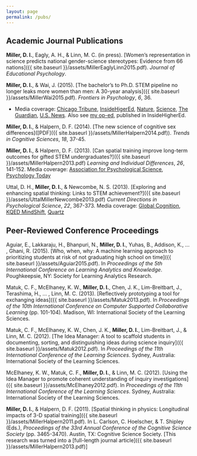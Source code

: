 ```yaml
---
layout: page
permalink: /pubs/
---
```


## Academic Journal Publications

**Miller, D. I.**, Eagly, A. H., & Linn, M. C. (in press). [Women’s representation in science predicts national
gender-science stereotypes: Evidence from 66 nations]({{ site.baseurl }}/assets/MillerEaglyLinn2015.pdf). _Journal of Educational Psychology_.

**Miller, D. I.**, & Wai, J. (2015). [The bachelor’s to Ph.D. STEM pipeline no longer leaks more women than
men: A 30-year analysis]({{ site.baseurl }}/assets/MillerWai2015.pdf). _Frontiers in Psychology_, _6_, 36. 

* Media coverage: [Chicago Tribune](http://www.chicagotribune.com/bluesky/originals/chi-david-miller-northwestern-women-stem-bsi-20150217-story.html), [InsideHigerEd](https://www.insidehighered.com/news/2015/02/18/research-suggests-pipeline-science-talent-may-leak-men-and-women-same-rate), [Nature](http://www.nature.com/news/us-women-progress-to-phd-at-same-rate-as-men-1.16939), [Science](http://sciencecareers.sciencemag.org/career_magazine/previous_issues/articles/2015_02_24/caredit.a1500052), [The Guardian](http://www.theguardian.com/higher-education-network/2015/feb/19/dont-be-fooled-by-the-closing-gender-gap-in-science-phds), [U.S. News](http://www.usnews.com/news/stem-solutions/articles/2015/02/17/report-no-leaky-pipeline-for-women-in-stem). Also see [my op-ed](https://www.insidehighered.com/views/2015/03/03/essay-calls-ending-leaky-pipeline-metaphor-when-discussing-women-science), published in InsideHigherEd.

**Miller, D. I.**, & Halpern, D. F. (2014). [The new science of cognitive sex differences]([PDF]({{ site.baseurl }}/assets/MillerHalpern2014.pdf)). _Trends in Cognitive Sciences_, _18_, 37-45. 

**Miller, D. I.**, & Halpern, D. F. (2013). [Can spatial training improve long-term outcomes for gifted STEM
undergraduates?]({{ site.baseurl }}/assets/MillerHalpern2013.pdf) _Learning and Individual Differences_, _26_, 141-152. Media coverage: [Association for Psychological Science](http://www.psychologicalscience.org/index.php/convention/longitudinal-impacts-of-3-d-spatial-training-among-gifted-stem-undergraduates.html), [Psychology Today](https://www.psychologytoday.com/blog/finding-the-next-einstein/201105/is-spatial-intelligence-essential-innovation-and-can-we)

Uttal, D. H., **Miller, D. I.**, & Newcombe, N. S. (2013). [Exploring and enhancing spatial thinking: Links to
STEM achievement?]({{ site.baseurl }}/assets/UttalMillerNewcombe2013.pdf) _Current Directions in Psychological Science_, _22_, 367-373. Media coverage: [Global Cognition](http://www.globalcognition.org/head-smart/building-spatial-thinking-improves-stem-success/), [KQED MindShift](http://blogs.kqed.org/mindshift/2013/07/why-we-need-to-value-spatial-creativity/), [Quartz](http://qz.com/151131/standardized-tests-discriminate-against-the-next-einsteins-and-teslas/)


## Peer-Reviewed Conference Proceedings

Aguiar, E., Lakkaraju, H., Bhanpuri, N., **Miller, D. I.**, Yuhas, B., Addison, K., … , Ghani, R. (2015). [Who, when, why: A machine learning approach to prioritizing students at risk of not graduating high school on time]({{ site.baseurl }}/assets/Aguiar2015.pdf). In _Proceedings of the 5th International Conference on Learning Analytics and Knowledge_. Poughkeepsie, NY: Society for Learning Analytics Research.

Matuk, C. F., McElhaney, K. W., **Miller, D. I.**, Chen, J. K., Lim-Breitbart, J., Terashima, H., … , Linn, M. C. (2013). [Reflectively prototyping a tool for exchanging ideas]({{ site.baseurl }}/assets/Matuk2013.pdf). In _Proceedings of the 10th International Conference on Computer Supported Collaborative Learning_ (pp. 101-104). Madison, WI: International Society of the Learning Sciences.

Matuk, C. F., McElhaney, K. W., Chen, J. K., **Miller, D. I.**, Lim-Breitbart, J., & Linn, M. C. (2012). [The Idea Manager: A tool to scaffold students in documenting, sorting, and distinguishing ideas during science inquiry]({{ site.baseurl }}/assets/Matuk2012.pdf). In _Proceedings of the 11th International Conference of the Learning Sciences_. Sydney, Australia: International Society of the Learning Sciences.

McElhaney, K. W., Matuk, C. F., **Miller, D. I.**, & Linn, M. C. (2012). [Using the Idea Manager to promote coherent understanding of inquiry investigations]({{ site.baseurl }}/assets/McElhaney2012.pdf). In _Proceedings of the 11th International Conference of the Learning Sciences_. Sydney, Australia: International Society of the Learning Sciences.

**Miller, D. I.**, & Halpern, D. F. (2011). [Spatial thinking in physics: Longitudinal impacts of 3-D spatial training]({{ site.baseurl }}/assets/MillerHalpern2011.pdf). In L. Carlson, C. Hoelscher, & T. Shipley (Eds.), _Proceedings of the 33rd Annual Conference of the Cognitive Science Society_ (pp. 3465-3470). Austin, TX: Cognitive Science Society. [This research was turned into a [full-length journal article]({{ site.baseurl }}/assets/MillerHalpern2013.pdf)]
